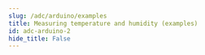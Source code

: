 ```yaml
---
slug: /adc/arduino/examples 
title: Measuring temperature and humidity (examples)
id: adc-arduino-2 
hide_title: False
---
```

